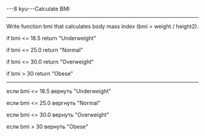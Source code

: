 ---8 kyu---Calculate BMI

---

Write function bmi that calculates body mass index (bmi = weight / height2).

if bmi <= 18.5 return "Underweight"

if bmi <= 25.0 return "Normal"

if bmi <= 30.0 return "Overweight"

if bmi > 30 return "Obese"

---

если bmi <= 18.5 вернуть "Underweight"

если bmi <= 25.0 вергнуть "Normal"

если bmi <= 30.0 вернуть "Overweight"

если bmi > 30 вернуть "Obese"
